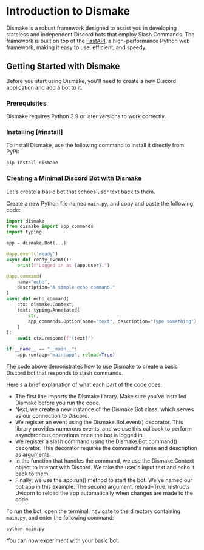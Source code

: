 # Introduction to Dismake
Dismake is a robust framework designed to assist you in developing stateless and independent Discord bots that employ Slash Commands. The framework is built on top of the [FastAPI](https://fastapi.tiangolo.com), a high-performance Python web framework, making it easy to use, efficient, and speedy.

## Getting Started with Dismake
Before you start using Dismake, you'll need to create a new Discord application and add a bot to it.

### Prerequisites
Dismake requires Python 3.9 or later versions to work correctly.

### Installing [#install]
To install Dismake, use the following command to install it directly from PyPI:
```bash copy
pip install dismake
```

### Creating a Minimal Discord Bot with Dismake
Let's create a basic bot that echoes user text back to them.

Create a new Python file named `main.py`, and copy and paste the following code:
```py copy filename="main.py" showLineNumbers
import dismake
from dismake import app_commands
import typing

app = dismake.Bot(...)

@app.event('ready')
async def ready_event():
    print(f"Logged in as {app.user}.")

@app.command(
    name="echo",
    description="A simple echo command."
)
async def echo_command(
    ctx: dismake.Context, 
    text: typing.Annotated[
        str,
        app_commands.Option(name="text", description="Type something"), type=str
    ]
):
    await ctx.respond(f"{text}")

if __name__ == "__main__":
    app.run(app="main:app", reload=True)
```
The code above demonstrates how to use Dismake to create a basic Discord bot that responds to slash commands.

Here's a brief explanation of what each part of the code does:

- The first line imports the Dismake library. Make sure you've installed Dismake before you run the code.
- Next, we create a new instance of the Dismake.Bot class, which serves as our connection to Discord.
- We register an event using the Dismake.Bot.event() decorator. This library provides numerous events, and we use this callback to perform asynchronous operations once the bot is logged in.
- We register a slash command using the Dismake.Bot.command() decorator. This decorator requires the command's name and description as arguments.
- In the function that handles the command, we use the Dismake.Context object to interact with Discord. We take the user's input text and echo it back to them.
- Finally, we use the app.run() method to start the bot. We've named our bot app in this example. The second argument, reload=True, instructs Uvicorn to reload the app automatically when changes are made to the code.

To run the bot, open the terminal, navigate to the directory containing `main.py`, and enter the following command:
```bash copy
python main.py
```
You can now experiment with your basic bot.